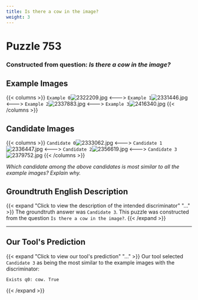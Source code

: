 ```yaml
---
title: Is there a cow in the image?
weight: 3
---
```


# Puzzle 753
### Constructed from question: _Is there a cow in the image?_


## Example Images
{{< columns >}}
`Example 0`![2322209.jpg](/gqa_images/2322209.jpg)
<--->
`Example 1`![2331446.jpg](/gqa_images/2331446.jpg)
<--->
`Example 2`![2337883.jpg](/gqa_images/2337883.jpg)
<--->
`Example 3`![2416340.jpg](/gqa_images/2416340.jpg)
{{< /columns >}}

## Candidate Images
{{< columns >}}
`Candidate 0`![2333062.jpg](/gqa_images/2333062.jpg)
<--->
`Candidate 1`![2336447.jpg](/gqa_images/2336447.jpg)
<--->
`Candidate 2`![2356619.jpg](/gqa_images/2356619.jpg)
<--->
`Candidate 3`![2379752.jpg](/gqa_images/2379752.jpg)
{{< /columns >}}

*Which candidate among the above candidates is most similar to all the example images? Explain why.*

## Groundtruth English Description

{{< expand "Click to view the description of the intended discriminator" "..." >}}
The groundtruth answer was `Candidate 3`. This puzzle was constructed from the question `Is there a cow in the image?`.
{{< /expand >}}

---

## Our Tool's Prediction

{{< expand "Click to view our tool's prediction" "..." >}}
Our tool selected `Candidate 3` as being the most similar to the example images with the discriminator:
```plaintext
Exists q0: cow. True
```
{{< /expand >}}
